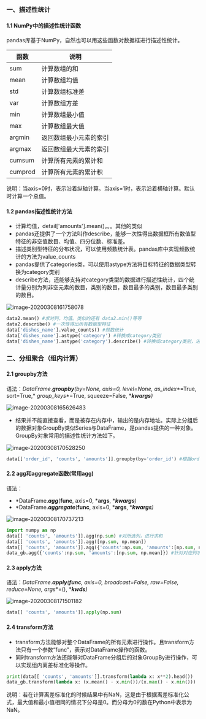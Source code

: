 ### 一、描述性统计

#### 1.1 NumPy中的描述性统计函数 

pandas库基于NumPy，自然也可以用这些函数对数据框进行描述性统计。

| 函数    | 说明                   |
| ------- | ---------------------- |
| sum     | 计算数组的和           |
| mean    | 计算数组均值           |
| std     | 计算数组标准差         |
| var     | 计算数组方差           |
| min     | 计算数组最小值         |
| max     | 计算数组最大值         |
| argmin  | 返回数组最小元素的索引 |
| argmax  | 返回数组最大元素的索引 |
| cumsum  | 计算所有元素的累计和   |
| cumprod | 计算所有元素的累计积   |

说明：当axis=0时，表示沿着纵轴计算。当axis=1时，表示沿着横轴计算。默认时计算一个总值。

#### 1.2 **pandas**描述性统计方法

- 计算均值，detail['amounts'].mean()。。。其他的类似
- pandas还提供了一个方法叫作describe，能够一次性得出数据框所有数值型特征的非空值数目、均值、四分位数、标准差。
- 描述类别型特征的分布状况，可以使用频数统计表。pandas库中实现频数统计的方法为value_counts
- pandas提供了categories类，可以使用astype方法将目标特征的数据类型转换为category类别
- describe方法，还能够支持对category类型的数据进行描述性统计，四个统计量分别为列非空元素的数目，类别的数目，数目最多的类别，数目最多类别的数目。

![image-20200308161758078](https://gitee.com/cgntiger/blogImage/raw/master/img/20200331234729.png)

```python
data2.mean() #求对列，均值。类似的还有 data2.min()等等
data2.describe() #一次性得出所有数据型特征
data['dishes_name'].value_counts() #频数统计
data['dishes_name'].astype('category') #转换成category类别
data['dishes_name'].astype('category').describe() #转换成category类别，进行描述性统计
```

### 二、分组聚合（组内计算）

#### 2.1 groupby方法

语法：*DataFrame.***groupby***(by=None, axis=0, level=None,* *as_index**=True, sort=True,* *group_keys**=True, squeeze=False, ****kwargs**)*

![image-20200308165626483](https://gitee.com/cgntiger/blogImage/raw/master/img/20200331234730.png)

- 结果并不能直接查看，而是被存在内存中，输出的是内存地址。实际上分组后的数据对象GroupBy类似Series与DataFrame，是pandas提供的一种对象。GroupBy对象常用的描述性统计方法如下。

![image-20200308170528250](https://gitee.com/cgntiger/blogImage/raw/master/img/20200331234731.png)

```python
data[['order_id', 'counts', 'amounts']].groupby(by='order_id') #根据order_id进行分组
```

#### 2.2 agg和aggregate函数(常用agg)

语法：

-  *DataFrame.***agg***(**func**, axis=0, ***args**, ****kwargs**)*
- *DataFrame.***aggregate***(**func**, axis=0, ***args**, ****kwargs**)*

![image-20200308170737213](https://gitee.com/cgntiger/blogImage/raw/master/img/20200331234732.png)

```python
import numpy as np
data[[ 'counts', 'amounts']].agg(np.sum) #对所选列，进行求和
data[[ 'counts', 'amounts']].agg([np.sum, np.mean])
data[[ 'counts', 'amounts']].agg({'counts':np.sum, 'amounts':[np.sum, np.mean]})
data_gb.agg({'counts':np.sum, 'amounts':[np.sum, np.mean]}) #针对对应列求统计量
```

#### 2.3 apply方法

语法：*DataFrame.***apply***(**func**, axis=0, broadcast=False, raw=False, reduce=None,* *args**=(), ****kwds**)*

![image-20200308171501182](https://gitee.com/cgntiger/blogImage/raw/master/img/20200331234733.png)

```python
data[[ 'counts', 'amounts']].apply(np.sum)
```

#### 2.4 transform方法

- transform方法能够对整个DataFrame的所有元素进行操作。且transform方法只有一个参数“func”，表示对DataFrame操作的函数。
- 同时transform方法还能够对DataFrame分组后的对象GroupBy进行操作，可以实现组内离差标准化等操作。

```python
print(data[[ 'counts', 'amounts']].transform(lambda x: x**2).head())
data_gb.transform(lambda x: (x.mean() - x.min())/(x.max() - x.min()))
```

说明：若在计算离差标准化的时候结果中有NaN，这是由于根据离差标准化公式，最大值和最小值相同的情况下分母是0。而分母为0的数在Python中表示为NaN。